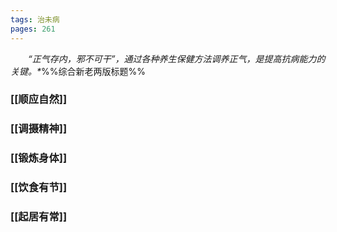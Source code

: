 ```yaml
---
tags: 治未病
pages: 261
---
```

&emsp;&emsp;<dfn>“正气存内，邪不可干”，通过各种养生保健方法调养正气，是提高抗病能力的关键。\*</dfn>%%综合新老两版标题%%

### [[顺应自然]]
### [[调摄精神]]
### [[锻炼身体]]
### [[饮食有节]]
### [[起居有常]]